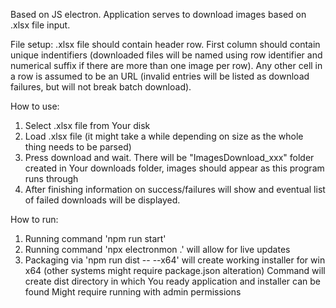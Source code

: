 Based on JS electron. Application serves to download images based on .xlsx file input.

File setup:
.xlsx file should contain header row. 
First column should contain unique indentifiers (downloaded files will be named using row identifier and numerical suffix if there are more than one image per row).
Any other cell in a row is assumed to be an URL (invalid entries will be listed as download failures, but will not break batch download).

How to use:
1. Select .xlsx file from Your disk
2. Load .xlsx file (it might take a while depending on size as the whole thing needs to be parsed)
3. Press download and wait. There will be "ImagesDownload_xxx" folder created in Your downloads folder, images should appear as this program runs through
4. After finishing information on success/failures will show and eventual list of failed downloads will be displayed.

How to run:
1. Running command 'npm run start'
2. Running command 'npx electronmon .' will allow for live updates
3. Packaging via 'npm run dist -- --x64' will create working installer for win x64 (other systems might require package.json alteration)
   Command will create dist directory in which You ready application and installer can be found
   Might require running with admin permissions

